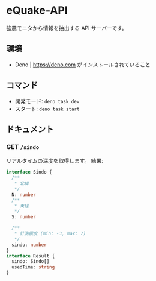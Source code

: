 # eQuake-API

強震モニタから情報を抽出する API サーバーです。

## 環境

- Deno | https://deno.com がインストールされていること

## コマンド

- 開発モード: `deno task dev`
- スタート: `deno task start`

## ドキュメント

### GET `/sindo`

リアルタイムの深度を取得します。 結果:

```ts
interface Sindo {
  /**
   * 北緯
   */
  N: number
  /**
   * 東経
   */
  S: number

  /**
   * 計測震度 (min: -3, max: 7)
   */
  sindo: number
}
interface Result {
  sindo: Sindo[]
  usedTime: string
}
```
